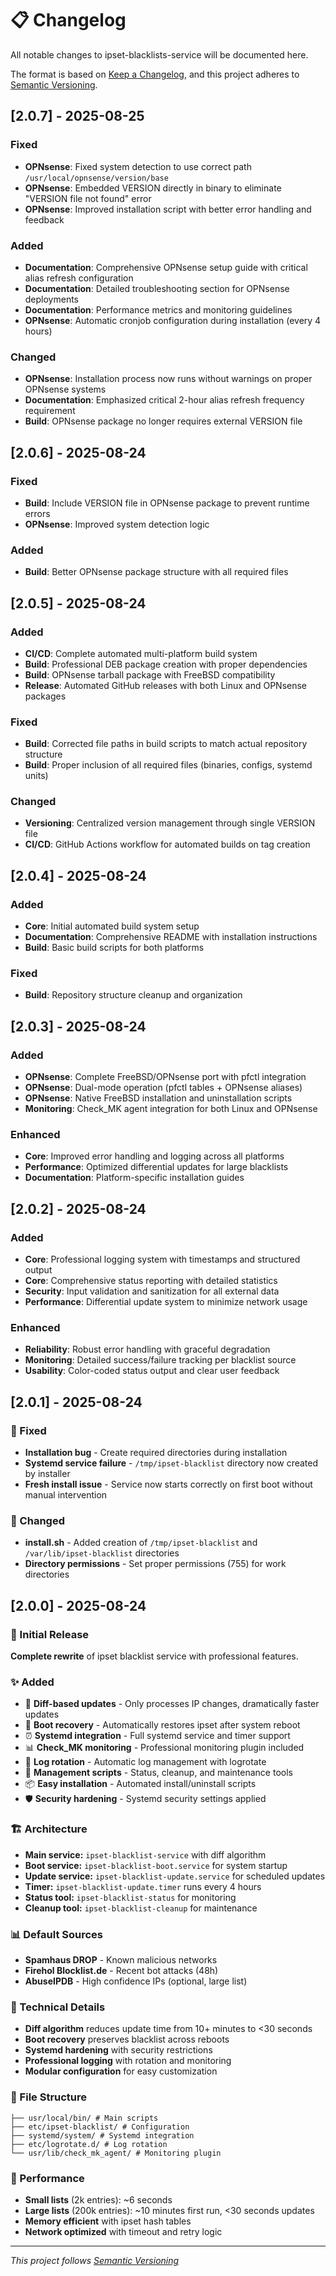 # 📋 Changelog

All notable changes to ipset-blacklists-service will be documented here.

The format is based on [Keep a Changelog](https://keepachangelog.com/en/1.0.0/),
and this project adheres to [Semantic Versioning](https://semver.org/spec/v2.0.0.html).


## [2.0.7] - 2025-08-25

### Fixed
- **OPNsense**: Fixed system detection to use correct path `/usr/local/opnsense/version/base`
- **OPNsense**: Embedded VERSION directly in binary to eliminate "VERSION file not found" error
- **OPNsense**: Improved installation script with better error handling and feedback

### Added
- **Documentation**: Comprehensive OPNsense setup guide with critical alias refresh configuration
- **Documentation**: Detailed troubleshooting section for OPNsense deployments
- **Documentation**: Performance metrics and monitoring guidelines
- **OPNsense**: Automatic cronjob configuration during installation (every 4 hours)

### Changed
- **OPNsense**: Installation process now runs without warnings on proper OPNsense systems
- **Documentation**: Emphasized critical 2-hour alias refresh frequency requirement
- **Build**: OPNsense package no longer requires external VERSION file

## [2.0.6] - 2025-08-24

### Fixed
- **Build**: Include VERSION file in OPNsense package to prevent runtime errors
- **OPNsense**: Improved system detection logic

### Added
- **Build**: Better OPNsense package structure with all required files

## [2.0.5] - 2025-08-24

### Added
- **CI/CD**: Complete automated multi-platform build system
- **Build**: Professional DEB package creation with proper dependencies
- **Build**: OPNsense tarball package with FreeBSD compatibility
- **Release**: Automated GitHub releases with both Linux and OPNsense packages

### Fixed
- **Build**: Corrected file paths in build scripts to match actual repository structure
- **Build**: Proper inclusion of all required files (binaries, configs, systemd units)

### Changed
- **Versioning**: Centralized version management through single VERSION file
- **CI/CD**: GitHub Actions workflow for automated builds on tag creation

## [2.0.4] - 2025-08-24

### Added
- **Core**: Initial automated build system setup
- **Documentation**: Comprehensive README with installation instructions
- **Build**: Basic build scripts for both platforms

### Fixed
- **Build**: Repository structure cleanup and organization

## [2.0.3] - 2025-08-24

### Added
- **OPNsense**: Complete FreeBSD/OPNsense port with pfctl integration
- **OPNsense**: Dual-mode operation (pfctl tables + OPNsense aliases)
- **OPNsense**: Native FreeBSD installation and uninstallation scripts
- **Monitoring**: Check_MK agent integration for both Linux and OPNsense

### Enhanced
- **Core**: Improved error handling and logging across all platforms
- **Performance**: Optimized differential updates for large blacklists
- **Documentation**: Platform-specific installation guides

## [2.0.2] - 2025-08-24

### Added
- **Core**: Professional logging system with timestamps and structured output
- **Core**: Comprehensive status reporting with detailed statistics
- **Security**: Input validation and sanitization for all external data
- **Performance**: Differential update system to minimize network usage

### Enhanced
- **Reliability**: Robust error handling with graceful degradation
- **Monitoring**: Detailed success/failure tracking per blacklist source
- **Usability**: Color-coded status output and clear user feedback

## [2.0.1] - 2025-08-24

### 🐛 Fixed
- **Installation bug** - Create required directories during installation
- **Systemd service failure** - `/tmp/ipset-blacklist` directory now created by installer
- **Fresh install issue** - Service now starts correctly on first boot without manual intervention

### 🔧 Changed
- **install.sh** - Added creation of `/tmp/ipset-blacklist` and `/var/lib/ipset-blacklist` directories
- **Directory permissions** - Set proper permissions (755) for work directories

## [2.0.0] - 2025-08-24

### 🎉 Initial Release

**Complete rewrite** of ipset blacklist service with professional features.

### ✨ Added
- 🔄 **Diff-based updates** - Only processes IP changes, dramatically faster updates
- 🚀 **Boot recovery** - Automatically restores ipset after system reboot
- ⏰ **Systemd integration** - Full systemd service and timer support
- 📊 **Check_MK monitoring** - Professional monitoring plugin included
- 🧹 **Log rotation** - Automatic log management with logrotate
- 🔧 **Management scripts** - Status, cleanup, and maintenance tools
- 📦 **Easy installation** - Automated install/uninstall scripts
- 🛡️ **Security hardening** - Systemd security settings applied

### 🏗️ Architecture
- **Main service:** `ipset-blacklist-service` with diff algorithm
- **Boot service:** `ipset-blacklist-boot.service` for system startup
- **Update service:** `ipset-blacklist-update.service` for scheduled updates  
- **Timer:** `ipset-blacklist-update.timer` runs every 4 hours
- **Status tool:** `ipset-blacklist-status` for monitoring
- **Cleanup tool:** `ipset-blacklist-cleanup` for maintenance

### 📊 Default Sources
- **Spamhaus DROP** - Known malicious networks
- **Firehol Blocklist.de** - Recent bot attacks (48h)
- **AbuseIPDB** - High confidence IPs (optional, large list)

### 🔧 Technical Details
- **Diff algorithm** reduces update time from 10+ minutes to <30 seconds
- **Boot recovery** preserves blacklist across reboots
- **Systemd hardening** with security restrictions
- **Professional logging** with rotation and monitoring
- **Modular configuration** for easy customization

### 📁 File Structure
```
├── usr/local/bin/ # Main scripts
├── etc/ipset-blacklist/ # Configuration
├── systemd/system/ # Systemd integration
├── etc/logrotate.d/ # Log rotation
└── usr/lib/check_mk_agent/ # Monitoring plugin
```

### 🎯 Performance
- **Small lists** (2k entries): ~6 seconds
- **Large lists** (200k entries): ~10 minutes first run, <30 seconds updates
- **Memory efficient** with ipset hash tables
- **Network optimized** with timeout and retry logic

---

*This project follows [Semantic Versioning](https://semver.org/)*